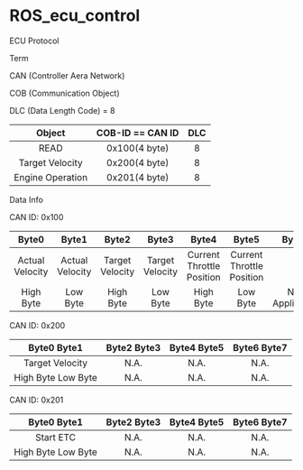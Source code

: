 # ROS_ecu_control

ECU Protocol

Term 

CAN (Controller Aera Network)

COB (Communication Object)

DLC (Data Length Code) = 8

|Object  |COB-ID == CAN ID  |DLC
|:---:|:---:|:---:|
|READ|0x100(4 byte)|8|
|Target Velocity|0x200(4 byte)|8|
|Engine Operation|0x201(4 byte)|8|

Data Info

CAN ID: 0x100

|Byte0|Byte1|Byte2|Byte3|Byte4|Byte5|Byte6|Byte7
|:---:|:---:|:---:|:---:|:---:|:---:|:---:|:---:|
|Actual Velocity|Actual Velocity|Target Velocity|Target Velocity|Current Throttle Position|Current Throttle Position|
|High Byte|Low Byte|High Byte|Low Byte|High Byte|Low Byte|Not Applicable|Not Applicable|


CAN ID: 0x200

|Byte0  Byte1|Byte2  Byte3|Byte4  Byte5|Byte6  Byte7
|:---:|:---:|:---:|:---:|
|Target Velocity|N.A.|N.A.|N.A.
| High Byte Low Byte | N.A. | N.A. |N.A.|

CAN ID: 0x201

|Byte0  Byte1|Byte2  Byte3|Byte4  Byte5|Byte6  Byte7
|:---:|:---:|:---:|:---:|
|Start ETC|N.A.|N.A.|N.A.
| High Byte Low Byte | N.A. | N.A. |N.A.|
